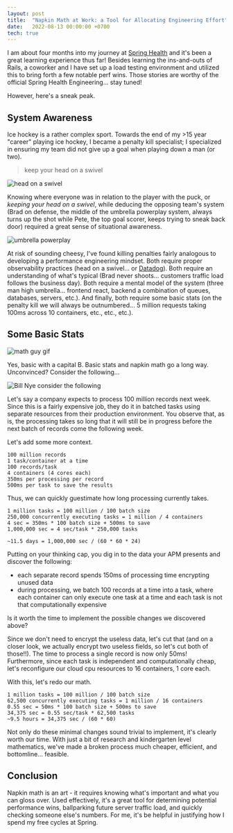 ```yaml
---
layout: post  
title:  "Napkin Math at Work: a Tool for Allocating Engineering Effort"
date:   2022-08-13 00:00:00 +0700   
tech: true
---
```


I am about four months into my journey at [Spring Health](https://springhealth.com) and it's been a great learning experience thus far! Besides learning the ins-and-outs of Rails, a coworker and I have set up a load testing environment and utilized this to bring forth a few notable perf wins. Those stories are worthy of the official Spring Health Engineering... stay tuned!

However, here's a sneak peak.

## System Awareness

Ice hockey is a rather complex sport. Towards the end of my >15 year "career" playing ice hockey, I became a penalty kill specialist; I specialized in ensuring my team did not give up a goal when playing down a man (or two).

> keep your head on a swivel

![head on a swivel](https://media.giphy.com/media/xT9IgtgWuP0irJKq8E/giphy.gif)

Knowing where everyone was in relation to the player with the puck, or *keeping your head on a swivel*, while deducing the opposing team's system (Brad on defense, the middle of the umbrella powerplay system,  always turns up the shot while Pete, the top goal scorer, keeps trying to sneak back door) required a great sense of situational awareness.

![umbrella powerplay](https://www.crossicehockey.com/wp-content/uploads/2014/04/umbrella-pp.jpg)

At risk of sounding cheesy, I've found killing penalties fairly analogous to developing a performance engineering mindset. Both require proper observability practices (head on a swivel... or [Datadog](https://www.datadoghq.com/)). Both require an understanding of what's typical (Brad never shoots... customers traffic load follows the business day). Both require a mental model of the system (three man high umbrella... frontend react, backend a combination of queues, databases, servers, etc.). And finally, both require some basic stats (on the penalty kill we will always be outnumbered...  5 million requests taking 100ms across 10 containers, etc., etc., etc.).

## Some Basic Stats

![math guy gif](https://media.giphy.com/media/4JVTF9zR9BicshFAb7/giphy.gif)

Yes, basic with a capital B. Basic stats and napkin math go a long way. Unconvinced? Consider the following...

![Bill Nye consider the following](https://media.giphy.com/media/SVL5Dws0bOSgE/giphy.gif)

Let's say a company expects to process 100 million records next week. Since this is a fairly expensive job, they do it in batched tasks using separate resources from their production environment. You observe that, as is, the processing takes so long that it will still be in progress before the next batch of records come the following week.

Let's add some more context.

```
100 million records
1 task/container at a time
100 records/task
4 containers (4 cores each)
350ms per processing per record
500ms per task to save the results
```

Thus, we can quickly guestimate how long processing currently takes.

```
1 million tasks = 100 million / 100 batch size
250,000 concurrently executing tasks = 1 million / 4 containers
4 sec = 350ms * 100 batch size + 500ms to save
1,000,000 sec = 4 sec/task * 250,000 tasks

~11.5 days = 1,000,000 sec / (60 * 60 * 24)
```

Putting on your thinking cap, you dig in to the data your APM presents and discover the following:

* each separate record spends 150ms of processing time encrypting unused data
* during processing, we batch 100 records at a time into a task, where each container can only execute one task at a time and each task is not that computationally expensive

Is it worth the time to implement the possible changes we discovered above? 

Since we don't need to encrypt the useless data, let's cut that (and on a closer look, we actually encrypt two useless fields, so let's cut both of those!!). The time to process a single record is now only 50ms! Furthermore, since each task is independent and computationally cheap, let's reconfigure our cloud cpu resources  to 16 containers, 1 core each. 

With this, let's redo our math.

```
1 million tasks = 100 million / 100 batch size
62,500 concurrently executing tasks = 1 million / 16 containers
0.55 sec = 50ms * 100 batch size + 500ms to save
34,375 sec = 0.55 sec/task * 62,500 tasks
~9.5 hours = 34,375 sec / (60 * 60)
```

Not only do these minimal changes sound trivial to implement, it's clearly worth our time. With just a bit of research and kindergarten level mathematics, we've made a broken process much cheaper, efficient, and bottomline... feasible.

## Conclusion

Napkin math is an art - it requires knowing what's important and what you can gloss over. Used effectively, it's a great tool for determining potential performance wins, ballparking future server traffic load, and quickly checking someone else's numbers. For me, it's be helpful in justifying how I spend my free cycles at Spring. 
